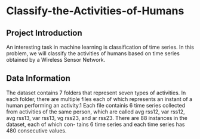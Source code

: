 # Classify-the-Activities-of-Humans
## Project Introduction
An interesting task in machine learning is classification of time series. In this problem, we will classify the activities of humans based on time series obtained by a Wireless Sensor Network.
## Data Information
The dataset contains 7 folders that represent seven types of activities. In each folder, there are multiple files each of which represents an instant of a human performing an activity.1 Each file containis 6 time series collected from activities
of the same person, which are called avg rss12, var rss12, avg rss13, var rss13, vg rss23, and ar rss23. There are 88 instances in the dataset, each of which con- tains 6 time series and each time series has 480 consecutive values.
